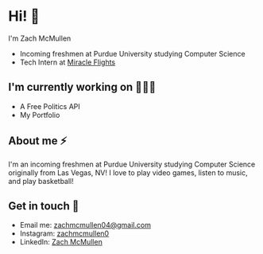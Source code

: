 # Hi! 👋

I'm Zach McMullen
- Incoming freshmen at Purdue University studying Computer Science
- Tech Intern at [Miracle Flights](https://miracleflights.org/)

## I'm currently working on 👨🏽‍💻
- A Free Politics API
- My Portfolio

## About me ⚡️
I'm an incoming freshmen at Purdue University studying Computer Science originally from Las Vegas, NV! I love to play video games, listen to music, and play basketball!

## Get in touch 📩
- Email me: [zachmcmullen04@gmail.com](zachmcmullen04@gmail.com)
- Instagram: [zachmcmullen0](https://www.instagram.com/zachmcmullen0/)
- LinkedIn: [Zach McMullen](https://www.linkedin.com/in/zach-mcmullen-ba3a2621b/)
